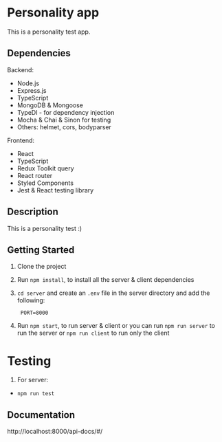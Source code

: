 # Personality app

This is a personality test app.

## Dependencies

Backend:

- Node.js
- Express.js
- TypeScript
- MongoDB & Mongoose
- TypeDI - for dependency injection
- Mocha & Chai & Sinon for testing
- Others: helmet, cors, bodyparser

Frontend:

- React
- TypeScript
- Redux Toolkit query
- React router
- Styled Components
- Jest & React testing library

## Description

This is a personality test :)

## Getting Started

1. Clone the project
2. Run `npm install`, to install all the server & client dependencies
3. `cd server` and create an `.env` file in the server directory and add the following:

   ```env
    PORT=8000
   ```

4. Run `npm start`, to run server & client or you can run `npm run server` to run the server or `npm run client` to run only the client

# Testing

1. For server:

- `npm run test`

## Documentation

http://localhost:8000/api-docs/#/
